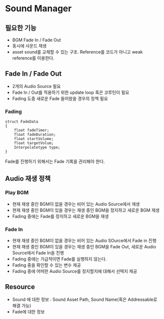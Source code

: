 # Sound Manager

## 필요한 기능

- BGM Fade In / Fade Out
- 동시에 사운드 재생
- asset sound를 교체할 수 있는 구조. Reference를 코드가 아니고 weak reference를 이용한다.

## Fade In / Fade Out

- 2개의 Audio Source 필요
- Fade In / Out를 적용하기 위한 update loop 혹은 코루틴이 필요
- Fading 도중 새로운 Fade 들어왔을 경우의 정책 필요

### Fading

``` Csharp
struct FadeData
{
    float fadeTimer;
    float fadeDuration;
    float startVolume;
    float targetVolum;
    Interpolatetype type;
}
```

Fade를 진행하기 위해서는 Fade 기록을 관리해야 한다.

## Audio 재생 정책

### Play BGM

- 현재 재생 중인 BGM이 없을 경우는 비어 있는 Audio Source에서 재생
- 현재 재생 중인 BGM이 있을 경우는 재생 중인 BGM을 정지하고 새로운 BGM 재생
- Fading 중에는 Fade를 정지하고 새로운 BGM을 재생

### Fade In

- 현재 재생 중인 BGM이 없을 경우는 비어 있는 Audio SOurce에서 Fade in 진행
- 현재 재생 중인 BGM이 있을 경우는 재생 중인 BGM을 Fade Out, 새로운 Audio Source에서 Fade In을 진행
- Fading 중에는 가급적이면 Fade를 실행하지 않는다.
- Fading 중을 확인할 수 있는 변수 제공
- Fading 중에 어떠한 Audio Source를 정지할지에 대해서 선택지 제공

## Resource

- Sound 에 대한 정보 : Sound Asset Path, Sound Name(혹은 Addressable로 해결 가능)
- Fade에 대한 정보

